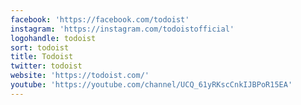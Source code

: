 ```yaml
---
facebook: 'https://facebook.com/todoist'
instagram: 'https://instagram.com/todoistofficial'
logohandle: todoist
sort: todoist
title: Todoist
twitter: todoist
website: 'https://todoist.com/'
youtube: 'https://youtube.com/channel/UCQ_61yRKscCnkIJBPoR15EA'
---
```

